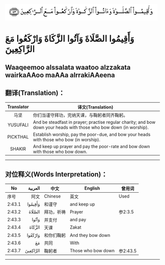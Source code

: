 ![002:043](images/002_043.gif)


#  وَأَقِيمُوا الصَّلَاةَ وَآتُوا الزَّكَاةَ وَارْكَعُوا مَعَ الرَّاكِعِينَ 

## Waaqeemoo alssalata waatoo alzzakata wairkaAAoo maAAa alrrakiAAeena

## 翻译(Translation)：

| Translator | 译文(Translation)                                            |
|:----------:| ------------------------------------------------------------ |
| 马坚       | 你们当谨守拜功，完纳天课，与鞠躬者同齐鞠躬。                 |
| YUSUFALI   | And be steadfast in prayer; practise regular charity; and bow down your heads with those who bow down (in worship). |
| PICKTHAL   | Establish worship, pay the poor-due, and bow your heads with those who bow (in worship). |
| SHAKIR     | And keep up prayer and pay the poor-rate and bow down with those who bow down. |

---

## 对位释义(Words Interpretation)：

| No     |  العربية | 中文       | English            | 曾用词   |
| ------ | -------: | ---------- | ------------------ | -------- |
| 序号   |     阿文 | Chinese    | 英文               | Used     |
| 2:43.1 |  وَأَقِيمُوا | 和谨守     | and keep up        |          |
| 2:43.2 |   الصَّلَاةَ | 拜功，祈祷 | Prayer             | 参2:3.5  |
| 2:43.3 |    وَآتُوا | 并支付     | and pay            |          |
| 2:43.4 |   الزَّكَاةَ | 天课       | Zakat              |          |
| 2:43.5 |  وَارْكَعُوا | 和你们鞠躬 | And they bow down  |          |
| 2:43.6 |       مَعَ | 共同       | With               |          |
| 2:43.7 | الرَّاكِعِينَ | 鞠躬者     | Those who bow down | 参2:43.5 |

---
